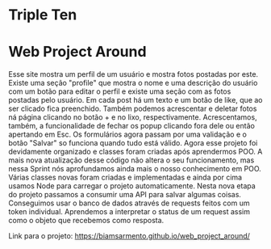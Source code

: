 # Triple Ten
# Web Project Around

Esse site mostra um perfil de um usuário e mostra fotos postadas por este. Existe uma seção "profile" 
que mostra o nome e uma descrição do usuário com um botão para editar o perfil e existe uma seção com as fotos postadas pelo usuário. 
Em cada post há um texto e um botão de like, que ao ser clicado fica preenchido.
Também podemos acrescentar e deletar fotos ná página clicando no botão + e no lixo, respectivamente.
Acrescentamos, também, a funcionalidade de fechar os popup clicando fora dele ou então apertando em Esc.
Os formulários agora passam por uma validação e o botão "Salvar" so funciona quando tudo está válido.
Agora esse projeto foi devidamente organizado e classes foram criadas após aprendermos POO.
A mais nova atualização desse código não altera o seu funcionamento, mas nessa Sprint nós aprofundamos ainda mais o nosso conhecimento em POO. Várias classes novas foram criadas e implementadas e ainda por cima usamos Node para carregar o projeto automaticamente.
Nesta nova etapa do projeto passamos a consumir uma API para salvar algumas coisas. Conseguimos usar o banco de dados através de requests feitos com um token individual. Aprendemos a interpretar o status de um request assim como o objeto que recebemos como resposta.

Link para o projeto: https://biamsarmento.github.io/web_project_around/
